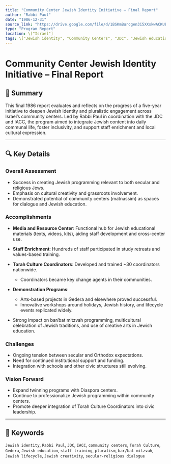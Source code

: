```yaml
---
title: "Community Center Jewish Identity Initiative – Final Report"
author: "Rabbi Paul"
date: "1986-12-31"
source_link: "https://drive.google.com/file/d/1BSKmBurcgen3i5XXskwACKUEV_QuRi4C/view?usp=share_link"
type: "Program Report"
location: \["Israel"]
tags: \["Jewish identity", "Community Centers", "JDC", "Jewish education", "Torah Culture Coordinators", "evaluation"]
---
```


# Community Center Jewish Identity Initiative – Final Report

## 📝 Summary

This final 1986 report evaluates and reflects on the progress of a five-year initiative to deepen Jewish identity and pluralistic engagement across Israel’s community centers. Led by Rabbi Paul in coordination with the JDC and IACC, the program aimed to integrate Jewish content into daily communal life, foster inclusivity, and support staff enrichment and local cultural expression.

---

## 🔍 Key Details

### Overall Assessment

* Success in creating Jewish programming relevant to both secular and religious Jews.
* Emphasis on cultural creativity and grassroots involvement.
* Demonstrated potential of community centers (matnassim) as spaces for dialogue and Jewish education.

### Accomplishments

* **Media and Resource Center**: Functional hub for Jewish educational materials (texts, videos, kits), aiding staff development and cross-center use.
* **Staff Enrichment**: Hundreds of staff participated in study retreats and values-based training.
* **Torah Culture Coordinators**: Developed and trained \~30 coordinators nationwide.

  * Coordinators became key change agents in their communities.
* **Demonstration Programs**:

  * Arts-based projects in Gedera and elsewhere proved successful.
  * Innovative workshops around holidays, Jewish history, and lifecycle events replicated widely.
* Strong impact on bar/bat mitzvah programming, multicultural celebration of Jewish traditions, and use of creative arts in Jewish education.

### Challenges

* Ongoing tension between secular and Orthodox expectations.
* Need for continued institutional support and funding.
* Integration with schools and other civic structures still evolving.

### Vision Forward

* Expand twinning programs with Diaspora centers.
* Continue to professionalize Jewish programming within community centers.
* Promote deeper integration of Torah Culture Coordinators into civic leadership.

---

## 🧠 Keywords

`Jewish identity`, `Rabbi Paul`, `JDC`, `IACC`, `community centers`, `Torah Culture`, `Gedera`, `Jewish education`, `staff training`, `pluralism`, `bar/bat mitzvah`, `Jewish lifecycle`, `Jewish creativity`, `secular-religious dialogue`
